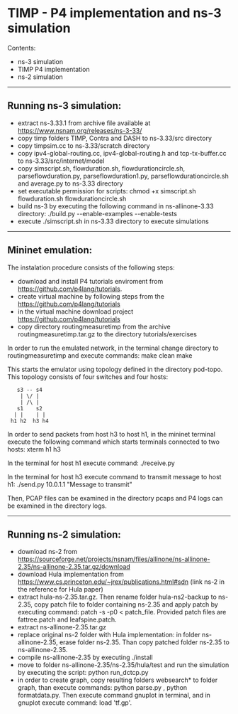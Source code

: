 
# TIMP - P4 implementation and ns-3 simulation

Contents:
- ns-3 simulation
- TIMP P4 implementation
- ns-2 simulation

---------------------------
Running ns-3 simulation:
---------------------------

- extract ns-3.33.1 from archive file available at https://www.nsnam.org/releases/ns-3-33/
- copy timp folders TIMP, Contra and DASH to ns-3.33/src directory
- copy timpsim.cc to ns-3.33/scratch directory
- copy ipv4-global-routing.cc, ipv4-global-routing.h and tcp-tx-buffer.cc to ns-3.33/src/internet/model
- copy simscript.sh, flowduration.sh, flowdurationcircle.sh, parseflowduration.py, parseflowduration1.py, parseflowdurationcircle.sh and average.py to ns-3.33 directory
- set executable permission for scripts: chmod +x simscript.sh flowduration.sh flowdurationcircle.sh
- build ns-3 by executing the following command in ns-allinone-3.33 directory: ./build.py --enable-examples --enable-tests
- execute ./simscript.sh in ns-3.33 directory to execute simulations 

---------------------------
Mininet emulation:
---------------------------

The instalation procedure consists of the following steps:

- download and install P4 tutorials enviroment from https://github.com/p4lang/tutorials.
- create virtual machine by following steps from the https://github.com/p4lang/tutorials
- in the virtual machine download project https://github.com/p4lang/tutorials
- copy directory routingmeasuretimp from the archive routingmeasuretimp.tar.gz to the directory tutorials/exercises

In order to run the emulated network, in the terminal change directory to routingmeasuretimp and execute commands:
make clean
make

This starts the emulator using topology defined in the directory pod-topo. This topology consists of four switches and four hosts:

       s3 -- s4
        | \/ | 
        | /\ |
       s1    s2
      | |    | |
     h1 h2  h3 h4

In order to send packets from host h3 to host h1, in the mininet terminal execute the following command which starts terminals connected to two hosts: 
xterm h1 h3

In the terminal for host h1 execute command:
./receive.py

In the terminal for host h3 execute command to transmit message to host h1:
./send.py 10.0.1.1 "Message to transmit"

Then, PCAP files can be examined in the directory pcaps and P4 logs can be examined in the directory logs.

---------------------------
Running ns-2 simulation:
---------------------------

- download ns-2 from https://sourceforge.net/projects/nsnam/files/allinone/ns-allinone-2.35/ns-allinone-2.35.tar.gz/download
- download Hula implementation from https://www.cs.princeton.edu/~jrex/publications.html#sdn  (link ns-2 in the reference for Hula paper)
- extract hula-ns-2.35.tar.gz. Then rename folder hula-ns2-backup to ns-2.35, copy patch file to folder containing ns-2.35 and apply patch by executing command: patch -s -p0 < patch_file. Provided patch files are fattree.patch and leafspine.patch.
- extract ns-allinone-2.35.tar.gz
- replace original ns-2 folder with Hula implementation: in folder ns-allinone-2.35, erase folder ns-2.35. Than copy patched folder ns-2.35 to ns-allinone-2.35.
- compile ns-allinone-2.35 by executing ./install
- move to folder ns-allinone-2.35/ns-2.35/hula/test and run the simulation by executing the script: python run_dctcp.py
- in order to create graph, copy resulting folders websearch* to folder graph, than execute commands: python parse.py , python formatdata.py. Then execute command gnuplot in terminal, and in gnuplot execute command: load 'tf.gp'. 

